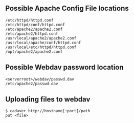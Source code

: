 ## Possible Apache Config File locations

```
/etc/httpd/httpd.conf
/etc/httpd/conf/httpd.conf
/etc/apache2/apache2.conf
/etc/apache2/httpd.conf
/usr/local/apache2/apache2.conf
/usr/local/apache/conf/httpd.conf
/usr/local/etc/httpd/httpd.conf
/opt/apache2/apache2.conf
```


## Possible Webdav password location
```
<serverroot>/webdav/passwd.dav
/etc/apache2/passwd.dav
```

## Uploading files to webdav
```
$ cadaver http://hostname[:port]/path
put <file>
```
